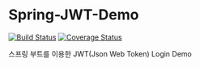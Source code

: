 # Spring-JWT-Demo
[![Build Status](https://travis-ci.com/ssayebee/spring-jwt-demo.svg?branch=master)](https://travis-ci.com/ssayebee/spring-jwt-demo)
[![Coverage Status](https://coveralls.io/repos/github/ssayebee/spring-jwt-demo/badge.svg)](https://coveralls.io/github/ssayebee/spring-jwt-demo)

스프링 부트를 이용한 JWT(Json Web Token) Login Demo
